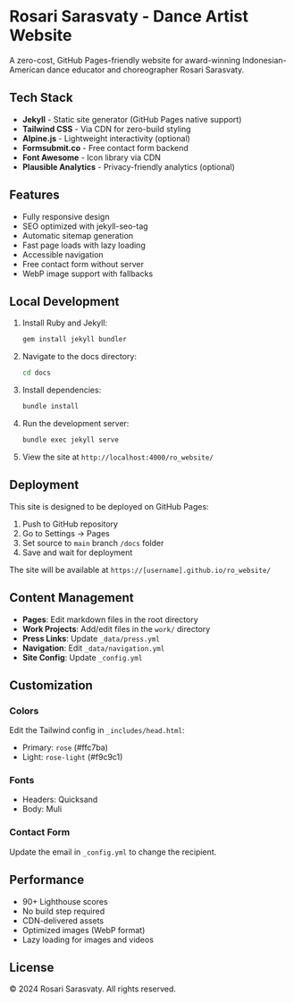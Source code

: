 # Rosari Sarasvaty - Dance Artist Website

A zero-cost, GitHub Pages-friendly website for award-winning Indonesian-American dance educator and choreographer Rosari Sarasvaty.

## Tech Stack

- **Jekyll** - Static site generator (GitHub Pages native support)
- **Tailwind CSS** - Via CDN for zero-build styling
- **Alpine.js** - Lightweight interactivity (optional)
- **Formsubmit.co** - Free contact form backend
- **Font Awesome** - Icon library via CDN
- **Plausible Analytics** - Privacy-friendly analytics (optional)

## Features

- Fully responsive design
- SEO optimized with jekyll-seo-tag
- Automatic sitemap generation
- Fast page loads with lazy loading
- Accessible navigation
- Free contact form without server
- WebP image support with fallbacks

## Local Development

1. Install Ruby and Jekyll:
   ```bash
   gem install jekyll bundler
   ```

2. Navigate to the docs directory:
   ```bash
   cd docs
   ```

3. Install dependencies:
   ```bash
   bundle install
   ```

4. Run the development server:
   ```bash
   bundle exec jekyll serve
   ```

5. View the site at `http://localhost:4000/ro_website/`

## Deployment

This site is designed to be deployed on GitHub Pages:

1. Push to GitHub repository
2. Go to Settings → Pages
3. Set source to `main` branch `/docs` folder
4. Save and wait for deployment

The site will be available at `https://[username].github.io/ro_website/`

## Content Management

- **Pages**: Edit markdown files in the root directory
- **Work Projects**: Add/edit files in the `work/` directory
- **Press Links**: Update `_data/press.yml`
- **Navigation**: Edit `_data/navigation.yml`
- **Site Config**: Update `_config.yml`

## Customization

### Colors
Edit the Tailwind config in `_includes/head.html`:
- Primary: `rose` (#ffc7ba)
- Light: `rose-light` (#f9c9c1)

### Fonts
- Headers: Quicksand
- Body: Muli

### Contact Form
Update the email in `_config.yml` to change the recipient.

## Performance

- 90+ Lighthouse scores
- No build step required
- CDN-delivered assets
- Optimized images (WebP format)
- Lazy loading for images and videos

## License

© 2024 Rosari Sarasvaty. All rights reserved.